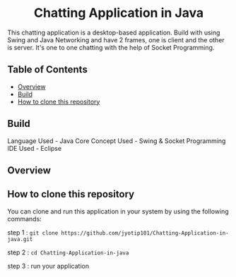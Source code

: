 <h1 align="center">Chatting Application in Java</h1>

 This chatting application is a desktop-based application. Build with using Swing and Java Networking and have 2 frames, 
 one is client and the other is server. It's one to one chatting with the help of Socket Programming.

<!-- TABLE OF CONTENTS -->

## Table of Contents

<!-- - [Demo](#demo) -->
- [Overview](#overview) 
- [Build](#build)
- [How to clone this repository](#how-to-clone-this-repository)

<!-- DEMO -->
<!-- 
## Demo

[Todo App](https://jyotip101.github.io/Todo-App-in-ReactJS)  
 -->
<!-- Build  -->

## Build  
 
Language Used -  Java Core 
Concept Used - Swing & Socket Programming
IDE Used - Eclipse

<!-- OVERVIEW -->

## Overview 

## How to clone this repository

You can clone and run this application in your system by using the following commands:
 
step 1 : `git clone https://github.com/jyotip101/Chatting-Application-in-java.git`

step 2 : `cd Chatting-Application-in-java`

step 3 : run your application
 
